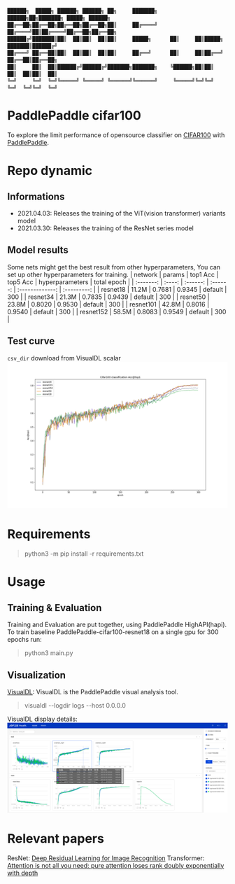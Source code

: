 ```
██████╗  █████╗ ██████╗ ██████╗ ██╗     ███████╗     ██████╗██╗███████╗ █████╗ ██████╗ 
██╔══██╗██╔══██╗██╔══██╗██╔══██╗██║     ██╔════╝    ██╔════╝██║██╔════╝██╔══██╗██╔══██╗
██████╔╝███████║██║  ██║██║  ██║██║     █████╗      ██║     ██║█████╗  ███████║██████╔╝
██╔═══╝ ██╔══██║██║  ██║██║  ██║██║     ██╔══╝      ██║     ██║██╔══╝  ██╔══██║██╔══██╗
██║     ██║  ██║██████╔╝██████╔╝███████╗███████╗    ╚██████╗██║██║     ██║  ██║██║  ██║
╚═╝     ╚═╝  ╚═╝╚═════╝ ╚═════╝ ╚══════╝╚══════╝     ╚═════╝╚═╝╚═╝     ╚═╝  ╚═╝╚═╝  ╚═╝
```
# PaddlePaddle cifar100
To explore the limit performance of opensource classifier on [CIFAR100](https://www.cs.toronto.edu/~kriz/cifar.html) with [PaddlePaddle](https://github.com/PaddlePaddle/Paddle).

# Repo dynamic
## Informations
- 2021.04.03: Releases the training of the ViT(vision transformer) variants model
- 2021.03.30: Releases the training of the ResNet series model

## Model results
Some nets might get the best result from other hyperparameters, You can set up other hyperparameters for training.
|  network  | params | top1 Acc | top5 Acc | hyperparameters | total epoch |
| :-------: | :----: | :------: | :------: | :-------------: | :---------: |
| resnet18 |  11.2M  |  0.7681   |  0.9345   |   default  |     300     |
| resnet34 |  21.3M  |  0.7835   |  0.9439  |   default  |     300     |
| resnet50 |  23.8M  |  0.8020   |  0.9530  |   default  |     300     |
| resnet101 |  42.8M  |  0.8016   |  0.9540  |   default  |     300     |
| resnet152 |  58.5M  |  0.8083   |  0.9549  |   default  |     300     |
## Test curve
`csv_dir` download from VisualDL scalar
![Test curve](.github/acc_top1_curve.png)
# Requirements
> python3 -m pip install -r requirements.txt

# Usage
## Training & Evaluation
Training and Evaluation are put together, using PaddlePaddle HighAPI(hapi). To train baseline PaddlePaddle-cifar100-resnet18 on a single gpu for 300 epochs run:
> python3 main.py

## Visualization
[VisualDL](https://www.paddlepaddle.org.cn/documentation/docs/zh/guides/03_VisualDL/visualdl.html#visualdl): VisualDL is the PaddlePaddle visual analysis tool.
> visualdl --logdir logs --host 0.0.0.0

VisualDL display details:
![visuadlpage](.github/visualdl.png)
# Relevant papers
ResNet: [Deep Residual Learning for Image Recognition](https://arxiv.org/abs/1512.03385v1)
Transformer: [Attention is not all you need: pure attention loses rank doubly exponentially with depth](https://link.zhihu.com/?target=https%3A//arxiv.org/abs/2103.03404v1)
